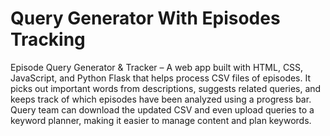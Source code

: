# Query Generator With Episodes Tracking
Episode Query Generator & Tracker – A web app built with HTML, CSS, JavaScript, and Python Flask that helps process CSV files of episodes. It picks out important words from descriptions, suggests related queries, and keeps track of which episodes have been analyzed using a progress bar. Query team can download the updated CSV and even upload queries to a keyword planner, making it easier to manage content and plan keywords.
